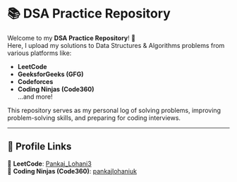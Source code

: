 # 📚 DSA Practice Repository

Welcome to my **DSA Practice Repository**! 🚀  
Here, I upload my solutions to Data Structures & Algorithms problems from various platforms like:

- **LeetCode**
- **GeeksforGeeks (GFG)**
- **Codeforces**
- **Coding Ninjas (Code360)**  
  …and more!

This repository serves as my personal log of solving problems, improving problem-solving skills, and preparing for coding interviews.

---

## 🌟 Profile Links

🔗 **LeetCode**: [Pankaj_Lohani3](https://leetcode.com/u/Pankaj_Lohani3/)  
🔗 **Coding Ninjas (Code360)**: [pankajlohaniuk](https://www.naukri.com/code360/profile/pankajlohaniuk)
